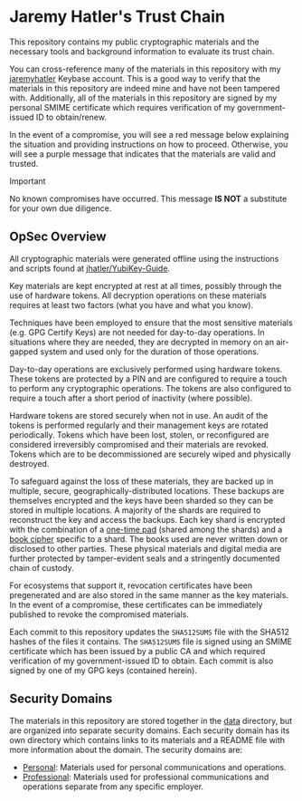 # Jaremy Hatler's Trust Chain

This repository contains my public cryptographic materials and the necessary tools and background
information to evaluate its trust chain.

You can cross-reference many of the materials in this repository with my
[jaremyhatler](https://keybase.io/jaremyhatler) Keybase account. This is a good way to verify
that the materials in this repository are indeed mine and have not been tampered with.
Additionally, all of the materials in this repository are signed by my personal SMIME certificate
which requires verification of my government-issued ID to obtain/renew.

In the event of a compromise, you will see a red message below explaining the situation and
providing instructions on how to proceed. Otherwise, you will see a purple message that 
indicates that the materials are valid and trusted.

> [!IMPORTANT]  
> No known compromises have occurred.
> This message **IS NOT** a substitute for your own due diligence.

## OpSec Overview

All cryptographic materials were generated offline using the instructions and scripts found at
[jhatler/YubiKey-Guide](https://github.com/jhatler/YubiKey-Guide).

Key materials are kept encrypted at rest at all times, possibly through the use of hardware tokens.
All decryption operations on these materials requires at least two factors (what you have and what
you know).

Techniques have been employed to ensure that the most sensitive materials (e.g. GPG Certify Keys)
are not needed for day-to-day operations. In situations where they are needed, they are decrypted
in memory on an air-gapped system and used only for the duration of those operations.

Day-to-day operations are exclusively performed using hardware tokens. These tokens are protected
by a PIN and are configured to require a touch to perform any cryptographic operations. The tokens
are also configured to require a touch after a short period of inactivity (where possible).

Hardware tokens are stored securely when not in use. An audit of the tokens is performed
regularly and their management keys are rotated periodically. Tokens which have been lost, stolen,
or reconfigured are considered irreversibly compromised and their materials are revoked. Tokens
which are to be decommissioned are securely wiped and physically destroyed.

To safeguard against the loss of these materials, they are backed up in multiple, secure,
geographically-distributed locations. These backups are themselves encrypted and the keys have been
sharded so they can be stored in multiple locations. A majority of the shards are required to
reconstruct the key and access the backups. Each key shard is encrypted with the combination of a
[one-time pad](https://en.wikipedia.org/wiki/One-time_pad) (shared among the shards) and a
[book cipher](https://en.wikipedia.org/wiki/Book_cipher) specific to a shard. The books used are
never written down or disclosed to other parties. These physical materials and digital media are
further protected by tamper-evident seals and a stringently documented chain of custody. 

For ecosystems that support it, revocation certificates have been pregenerated and are also stored
in the same manner as the key materials. In the event of a compromise, these certificates can be
immediately published to revoke the compromised materials.

Each commit to this repository updates the `SHA512SUMS` file with the SHA512 hashes of the files
it contains. The `SHA512SUMS` file is signed using an SMIME certificate which has been issued by
a public CA and which required verification of my government-issued ID to obtain. Each commit is
also signed by one of my GPG keys (contained herein).

## Security Domains

The materials in this repository are stored together in the [data](data) directory, but are
organized into separate security domains. Each security domain has its own directory which
contains links to its materials and a README file with more information about the domain.
The security domains are:
- [Personal](personal): Materials used for personal communications and operations.
- [Professional](professional): Materials used for professional communications and operations
  separate from any specific employer.
